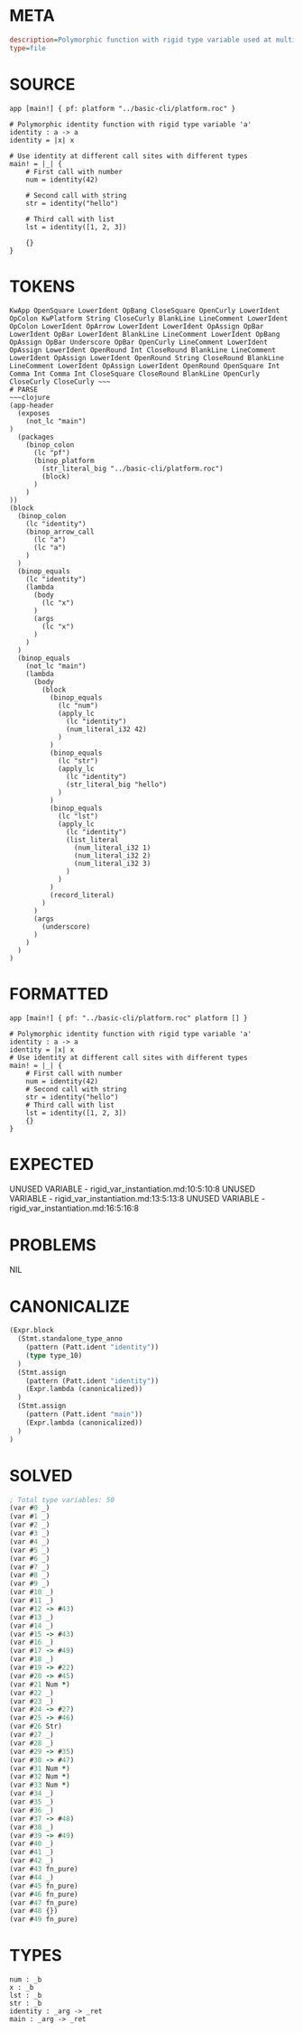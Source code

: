 # META
~~~ini
description=Polymorphic function with rigid type variable used at multiple call sites
type=file
~~~
# SOURCE
~~~roc
app [main!] { pf: platform "../basic-cli/platform.roc" }

# Polymorphic identity function with rigid type variable 'a'
identity : a -> a
identity = |x| x

# Use identity at different call sites with different types
main! = |_| {
    # First call with number
    num = identity(42)
    
    # Second call with string
    str = identity("hello")
    
    # Third call with list
    lst = identity([1, 2, 3])
    
    {}
}
~~~
# TOKENS
~~~text
KwApp OpenSquare LowerIdent OpBang CloseSquare OpenCurly LowerIdent OpColon KwPlatform String CloseCurly BlankLine LineComment LowerIdent OpColon LowerIdent OpArrow LowerIdent LowerIdent OpAssign OpBar LowerIdent OpBar LowerIdent BlankLine LineComment LowerIdent OpBang OpAssign OpBar Underscore OpBar OpenCurly LineComment LowerIdent OpAssign LowerIdent OpenRound Int CloseRound BlankLine LineComment LowerIdent OpAssign LowerIdent OpenRound String CloseRound BlankLine LineComment LowerIdent OpAssign LowerIdent OpenRound OpenSquare Int Comma Int Comma Int CloseSquare CloseRound BlankLine OpenCurly CloseCurly CloseCurly ~~~
# PARSE
~~~clojure
(app-header
  (exposes
    (not_lc "main")
)
  (packages
    (binop_colon
      (lc "pf")
      (binop_platform
        (str_literal_big "../basic-cli/platform.roc")
        (block)
      )
    )
))
(block
  (binop_colon
    (lc "identity")
    (binop_arrow_call
      (lc "a")
      (lc "a")
    )
  )
  (binop_equals
    (lc "identity")
    (lambda
      (body
        (lc "x")
      )
      (args
        (lc "x")
      )
    )
  )
  (binop_equals
    (not_lc "main")
    (lambda
      (body
        (block
          (binop_equals
            (lc "num")
            (apply_lc
              (lc "identity")
              (num_literal_i32 42)
            )
          )
          (binop_equals
            (lc "str")
            (apply_lc
              (lc "identity")
              (str_literal_big "hello")
            )
          )
          (binop_equals
            (lc "lst")
            (apply_lc
              (lc "identity")
              (list_literal
                (num_literal_i32 1)
                (num_literal_i32 2)
                (num_literal_i32 3)
              )
            )
          )
          (record_literal)
        )
      )
      (args
        (underscore)
      )
    )
  )
)
~~~
# FORMATTED
~~~roc
app [main!] { pf: "../basic-cli/platform.roc" platform [] }

# Polymorphic identity function with rigid type variable 'a'
identity : a -> a
identity = |x| x
# Use identity at different call sites with different types
main! = |_| {
	# First call with number
	num = identity(42)
	# Second call with string
	str = identity("hello")
	# Third call with list
	lst = identity([1, 2, 3])
	{}
}
~~~
# EXPECTED
UNUSED VARIABLE - rigid_var_instantiation.md:10:5:10:8
UNUSED VARIABLE - rigid_var_instantiation.md:13:5:13:8
UNUSED VARIABLE - rigid_var_instantiation.md:16:5:16:8
# PROBLEMS
NIL
# CANONICALIZE
~~~clojure
(Expr.block
  (Stmt.standalone_type_anno
    (pattern (Patt.ident "identity"))
    (type type_10)
  )
  (Stmt.assign
    (pattern (Patt.ident "identity"))
    (Expr.lambda (canonicalized))
  )
  (Stmt.assign
    (pattern (Patt.ident "main"))
    (Expr.lambda (canonicalized))
  )
)
~~~
# SOLVED
~~~clojure
; Total type variables: 50
(var #0 _)
(var #1 _)
(var #2 _)
(var #3 _)
(var #4 _)
(var #5 _)
(var #6 _)
(var #7 _)
(var #8 _)
(var #9 _)
(var #10 _)
(var #11 _)
(var #12 -> #43)
(var #13 _)
(var #14 _)
(var #15 -> #43)
(var #16 _)
(var #17 -> #49)
(var #18 _)
(var #19 -> #22)
(var #20 -> #45)
(var #21 Num *)
(var #22 _)
(var #23 _)
(var #24 -> #27)
(var #25 -> #46)
(var #26 Str)
(var #27 _)
(var #28 _)
(var #29 -> #35)
(var #30 -> #47)
(var #31 Num *)
(var #32 Num *)
(var #33 Num *)
(var #34 _)
(var #35 _)
(var #36 _)
(var #37 -> #48)
(var #38 _)
(var #39 -> #49)
(var #40 _)
(var #41 _)
(var #42 _)
(var #43 fn_pure)
(var #44 _)
(var #45 fn_pure)
(var #46 fn_pure)
(var #47 fn_pure)
(var #48 {})
(var #49 fn_pure)
~~~
# TYPES
~~~roc
num : _b
x : _b
lst : _b
str : _b
identity : _arg -> _ret
main : _arg -> _ret
~~~
